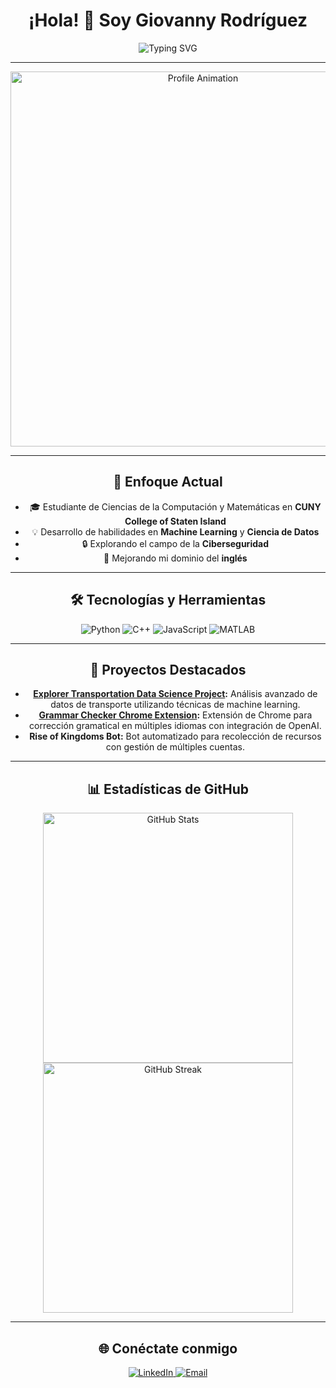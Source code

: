 <div align="center">

# ¡Hola! 👋 Soy Giovanny Rodríguez

![Typing SVG](https://readme-typing-svg.herokuapp.com?font=Fira+Code&pause=1000&color=2196F3&center=true&vCenter=true&width=500&lines=Estudiante+de+Informática;Apasionado+por+Matemáticas;Desarrollador+de+Machine+Learning;Siempre+aprendiendo+nuevas+tecnologías)

---

<div align="center">
    <img src="profile-animation.gif" alt="Profile Animation" width="600"/>
</div>

---

## 🎯 Enfoque Actual

- 🎓 Estudiante de Ciencias de la Computación y Matemáticas en **CUNY College of Staten Island**
- 💡 Desarrollo de habilidades en **Machine Learning** y **Ciencia de Datos**
- 🔒 Explorando el campo de la **Ciberseguridad**
- 🌱 Mejorando mi dominio del **inglés** 

---

## 🛠️ Tecnologías y Herramientas

<p>
    <img alt="Python" src="https://img.shields.io/badge/-Python-3776AB?style=flat-square&logo=Python&logoColor=white" />
    <img alt="C++" src="https://img.shields.io/badge/-C++-00599C?style=flat-square&logo=c%2B%2B&logoColor=white" />
    <img alt="JavaScript" src="https://img.shields.io/badge/-JavaScript-F7DF1E?style=flat-square&logo=javascript&logoColor=black" />
    <img alt="MATLAB" src="https://img.shields.io/badge/-MATLAB-0076A8?style=flat-square&logo=mathworks&logoColor=white" />
</p>

---

## 🌟 Proyectos Destacados

- **[Explorer Transportation Data Science Project](https://nebigdatahub.org/nsdc/tdsp/):** Análisis avanzado de datos de transporte utilizando técnicas de machine learning.
- **[Grammar Checker Chrome Extension](https://chromewebstore.google.com/detail/grammar-checker-multi-lan/dcgfjejbncgnpgiciceafjegfiiiblpi):** Extensión de Chrome para corrección gramatical en múltiples idiomas con integración de OpenAI.
- **Rise of Kingdoms Bot:** Bot automatizado para recolección de recursos con gestión de múltiples cuentas.

---

## 📊 Estadísticas de GitHub

<div align="center">
  <img src="https://github-readme-stats.vercel.app/api?username=YourGitHubUsername&show_icons=true&theme=radical" alt="GitHub Stats" width="400"/>
  <img src="https://github-readme-streak-stats.herokuapp.com/?user=YourGitHubUsername&theme=radical" alt="GitHub Streak" width="400"/>
</div>

---

## 🌐 Conéctate conmigo

<p>
    <a href="https://www.linkedin.com/in/giovanny-rodr%C3%ADguez-" target="_blank">
        <img src="https://img.shields.io/badge/-LinkedIn-0077B5?style=flat-square&logo=LinkedIn&logoColor=white" alt="LinkedIn">
    </a>
    <a href="mailto:dreuxxr@gmail.com">
        <img src="https://img.shields.io/badge/-Email-D14836?style=flat-square&logo=Gmail&logoColor=white" alt="Email">
    </a>
</p>

</div>
